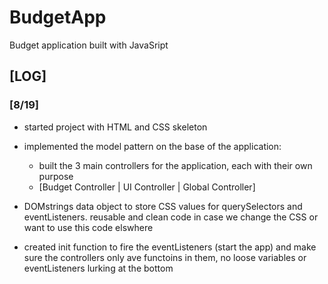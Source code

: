 # BudgetApp

Budget application built with JavaSript

## [LOG]

### [8/19]

- started project with HTML and CSS skeleton

- implemented the model pattern on the base of the application:

  - built the 3 main controllers for the application, each with their own purpose
  - [Budget Controller | UI Controller | Global Controller]

- DOMstrings data object to store CSS values for querySelectors and eventListeners. reusable and clean code in case we change the CSS or want to use this code elswhere

- created init function to fire the eventListeners (start the app) and make sure the controllers only ave functoins in them, no loose variables or eventListeners lurking at the bottom
